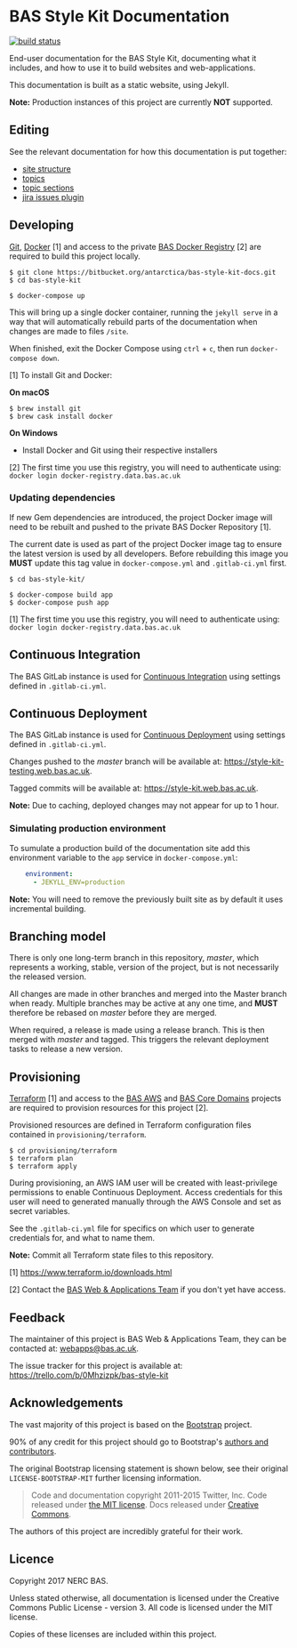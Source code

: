 # BAS Style Kit Documentation

[![build status](https://gitlab.data.bas.ac.uk/BSK/bas-style-kit-docs/badges/master/build.svg)](https://gitlab.data.bas.ac.uk/BSK/bas-style-kit-docs/commits/master)

End-user documentation for the BAS Style Kit, documenting what it includes, and how to use it to build websites and
web-applications.

This documentation is built as a static website, using Jekyll.

**Note:** Production instances of this project are currently **NOT** supported.

## Editing

See the relevant documentation for how this documentation is put together:

* [site structure](docs/editing/site-structure.md)
* [topics](docs/editing/topics.md)
* [topic sections](docs/editing/topic-sections.md)
* [jira issues plugin](docs/editing/plugin-jira-issues.md)

## Developing

[Git](https://git-scm.com), [Docker](https://www.docker.com/products/docker) [1] and access to the private
[BAS Docker Registry](https://docker-registry.data.bas.ac.uk) [2] are required to build this project locally.

```shell
$ git clone https://bitbucket.org/antarctica/bas-style-kit-docs.git
$ cd bas-style-kit

$ docker-compose up
```

This will bring up a single docker container, running the `jekyll serve` in a way that will automatically rebuild parts
of the documentation when changes are made to files `/site`.

When finished, exit the Docker Compose using `ctrl` + `c`, then run `docker-compose down`.

[1] To install Git and Docker:

**On macOS**

```shell
$ brew install git
$ brew cask install docker
```

**On Windows**

* Install Docker and Git using their respective installers

[2] The first time you use this registry, you will need to authenticate using:
`docker login docker-registry.data.bas.ac.uk`

### Updating dependencies

If new Gem dependencies are introduced, the project Docker image will need to be rebuilt and pushed to the private BAS
Docker Repository [1].

The current date is used as part of the project Docker image tag to ensure the latest version is used by all developers.
Before rebuilding this image you **MUST** update this tag value in `docker-compose.yml` and `.gitlab-ci.yml` first.

```shell
$ cd bas-style-kit/

$ docker-compose build app
$ docker-compose push app
```

[1] The first time you use this registry, you will need to authenticate using:
`docker login docker-registry.data.bas.ac.uk`

## Continuous Integration

The BAS GitLab instance is used for
[Continuous Integration](https://gitlab.data.bas.ac.uk/BSK/bas-style-kit-docs/pipelines) using settings defined in
`.gitlab-ci.yml`.

## Continuous Deployment

The BAS GitLab instance is used for [Continuous Deployment](https://gitlab.data.bas.ac.uk/BSK/bas-style-kit-docs/builds)
using settings defined in `.gitlab-ci.yml`.

Changes pushed to the *master* branch will be available at: https://style-kit-testing.web.bas.ac.uk.

Tagged commits will be available at: https://style-kit.web.bas.ac.uk.

**Note:** Due to caching, deployed changes may not appear for up to 1 hour.

### Simulating production environment

To sumulate a production build of the documentation site add this environment variable to the `app` service in
`docker-compose.yml`:

```yaml
    environment:
      - JEKYLL_ENV=production
```

**Note:** You will need to remove the previously built site as by default it uses incremental building.

## Branching model

There is only one long-term branch in this repository, *master*, which represents a working, stable, version of the
project, but is not necessarily the released version.

All changes are made in other branches and merged into the Master branch when ready. Multiple branches may be active at
any one time, and **MUST** therefore be rebased on *master* before they are merged.

When required, a release is made using a release branch. This is then merged with *master* and tagged.
This triggers the relevant deployment tasks to release a new version.

## Provisioning

[Terraform](https://terrafrom.io) [1] and access to the [BAS AWS](https://bitbucket.org/antarctica/bas-aws) and
[BAS Core Domains](https://bitbucket.org/antarctica/bas-core-domains) projects are required to provision resources
for this project [2].

Provisioned resources are defined in Terraform configuration files contained in `provisioning/terraform`.

```shell
$ cd provisioning/terraform
$ terraform plan
$ terraform apply
```

During provisioning, an AWS IAM user will be created with least-privilege permissions to enable Continuous Deployment.
Access credentials for this user will need to generated manually through the AWS Console and set as secret variables.

See the `.gitlab-ci.yml` file for specifics on which user to generate credentials for, and what to name them.

**Note:** Commit all Terraform state files to this repository.

[1] https://www.terraform.io/downloads.html

[2] Contact the [BAS Web & Applications Team](mailto:webapps@bas.ac.uk) if you don't yet have access.

## Feedback

The maintainer of this project is BAS Web & Applications Team, they can be contacted at:
[webapps@bas.ac.uk](mailto:webapps@bas.ac.uk).

The issue tracker for this project is available at: https://trello.com/b/0Mhzizpk/bas-style-kit

## Acknowledgements

The vast majority of this project is based on the [Bootstrap](http://getbootstrap.com) project.

90% of any credit for this project should go to Bootstrap's [authors and contributors](http://getbootstrap.com/about/).

The original Bootstrap licensing statement is shown below,
see their original `LICENSE-BOOTSTRAP-MIT` further licensing information.

> Code and documentation copyright 2011-2015 Twitter, Inc. Code released under
[the MIT license](https://github.com/twbs/bootstrap/blob/master/LICENSE).
Docs released under [Creative Commons](https://github.com/twbs/bootstrap/blob/master/docs/LICENSE).

The authors of this project are incredibly grateful for their work.

## Licence

Copyright 2017 NERC BAS.

Unless stated otherwise, all documentation is licensed under the Creative Commons Public License - version 3.
All code is licensed under the MIT license.

Copies of these licenses are included within this project.
